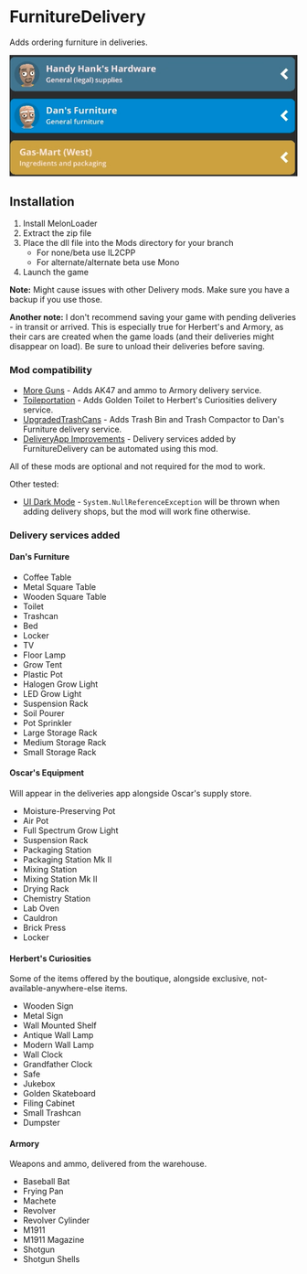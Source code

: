 # FurnitureDelivery

Adds ordering furniture in deliveries.

![listing in deliveries app](https://raw.githubusercontent.com/k073l/s1-FurnitureDelivery/master/assets/listing.png)

## Installation
1. Install MelonLoader
2. Extract the zip file
3. Place the dll file into the Mods directory for your branch
   - For none/beta use IL2CPP
   - For alternate/alternate beta use Mono
4. Launch the game

**Note:** Might cause issues with other Delivery mods. Make sure you have a backup if you use those.

**Another note:** I don't recommend saving your game with pending deliveries - in transit or arrived. This is especially true for Herbert's and Armory, as their cars are created when the game loads (and their deliveries might disappear on load). Be sure to unload their deliveries before saving.

### Mod compatibility
- [More Guns](https://thunderstore.io/c/schedule-i/p/Universal/MoreGuns/) - Adds AK47 and ammo to Armory delivery service.
- [Toileportation](https://thunderstore.io/c/schedule-i/p/weedeej/Toileportation/) - Adds Golden Toilet to Herbert's Curiosities delivery service.
- [UpgradedTrashCans](https://thunderstore.io/c/schedule-i/p/j0ckinjz/UpgradedTrashCans_Mono/) - Adds Trash Bin and Trash Compactor to Dan's Furniture delivery service.
- [DeliveryApp Improvements](https://www.nexusmods.com/schedule1/mods/521) - Delivery services added by FurnitureDelivery can be automated using this mod.

All of these mods are optional and not required for the mod to work.

Other tested:
- [UI Dark Mode](https://www.nexusmods.com/schedule1/mods/554) - `System.NullReferenceException` will be thrown when adding delivery shops, but the mod will work fine otherwise.

### Delivery services added
#### Dan's Furniture
- Coffee Table
- Metal Square Table
- Wooden Square Table
- Toilet
- Trashcan
- Bed
- Locker
- TV
- Floor Lamp
- Grow Tent
- Plastic Pot
- Halogen Grow Light
- LED Grow Light
- Suspension Rack
- Soil Pourer
- Pot Sprinkler
- Large Storage Rack
- Medium Storage Rack
- Small Storage Rack

#### Oscar's Equipment
Will appear in the deliveries app alongside Oscar's supply store.
- Moisture-Preserving Pot
- Air Pot
- Full Spectrum Grow Light
- Suspension Rack
- Packaging Station
- Packaging Station Mk II
- Mixing Station
- Mixing Station Mk II
- Drying Rack
- Chemistry Station
- Lab Oven
- Cauldron
- Brick Press
- Locker

#### Herbert's Curiosities
Some of the items offered by the boutique, alongside exclusive, not-available-anywhere-else items.
- Wooden Sign
- Metal Sign
- Wall Mounted Shelf
- Antique Wall Lamp
- Modern Wall Lamp
- Wall Clock
- Grandfather Clock
- Safe
- Jukebox
- Golden Skateboard
- Filing Cabinet
- Small Trashcan
- Dumpster

#### Armory
Weapons and ammo, delivered from the warehouse.
- Baseball Bat
- Frying Pan
- Machete
- Revolver
- Revolver Cylinder
- M1911
- M1911 Magazine
- Shotgun
- Shotgun Shells
